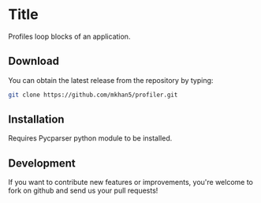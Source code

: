 Title
=======

Profiles loop blocks of an application.

Download
--------

You can obtain the latest release from the repository by typing:

```bash
git clone https://github.com/mkhan5/profiler.git
```

Installation
------------

Requires Pycparser python module to be installed.

Development
-----------

If you want to contribute new features or improvements, you're welcome to fork on github and send us your pull requests!
